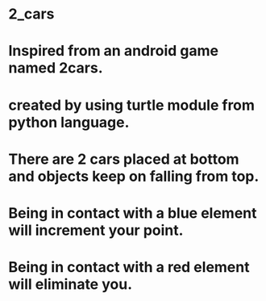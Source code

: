 # 2_cars
# Inspired from an android game named 2cars.
# created by using turtle module from python language.
# There are 2 cars placed at bottom and objects keep on falling from top.
# Being in contact with a blue element will increment your point.
# Being in contact with a red element will eliminate you.
